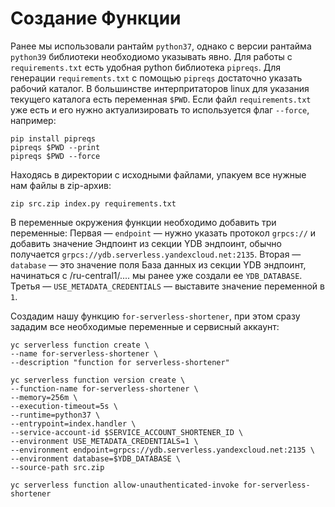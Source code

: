 # Создание Функции

Ранее мы использовали рантайм `python37`, однако с версии рантайма `python39` библиотеки необходиомо указывать явно. Для работы с `requirements.txt` есть удобная python библиотека `pipreqs`. Для генерации `requirements.txt` с помощью `pipreqs` достаточно указать рабочий каталог. В большинстве интерпритаторов linux для указания текущего каталога есть переменная `$PWD`. Если файл `requirements.txt` уже есть и его нужно актуализировать то используется флаг `--force`, например:  

    pip install pipreqs
    pipreqs $PWD --print
    pipreqs $PWD --force

Находясь в директории с исходными файлами, упакуем все нужные нам файлы в zip-архив:

    zip src.zip index.py requirements.txt 

В переменные окружения функции необходимо добавить три переменные: Первая — `endpoint` — нужно указать протокол `grpcs://` и добавить значение Эндпоинт из секции YDB эндпоинт, обычно получается `grpcs://ydb.serverless.yandexcloud.net:2135`. Вторая — `database` — это значение поля База данных из секции YDB эндпоинт, начинаться с /ru-central1/.... мы ранее уже создали ее `YDB_DATABASE`. Третья — `USE_METADATA_CREDENTIALS` — выставите значение переменной в `1`.


Создадим нашу функцию `for-serverless-shortener`, при этом сразу зададим все необходимые переменные и сервисный аккаунт:

    yc serverless function create \
    --name for-serverless-shortener \
    --description "function for serverless-shortener"

    yc serverless function version create \
    --function-name for-serverless-shortener \
    --memory=256m \
    --execution-timeout=5s \
    --runtime=python37 \
    --entrypoint=index.handler \
    --service-account-id $SERVICE_ACCOUNT_SHORTENER_ID \
    --environment USE_METADATA_CREDENTIALS=1 \
    --environment endpoint=grpcs://ydb.serverless.yandexcloud.net:2135 \
    --environment database=$YDB_DATABASE \
    --source-path src.zip

    yc serverless function allow-unauthenticated-invoke for-serverless-shortener